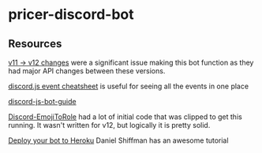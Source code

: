 # pricer-discord-bot

## Resources

[v11 -> v12 changes](https://discordjs.guide/additional-info/changes-in-v12.html) were a significant issue making this bot function as they had major API changes between these versions.

[discord.js event cheatsheet](https://gist.github.com/koad/316b265a91d933fd1b62dddfcc3ff584) is useful for seeing all the events in one place

[discord-js-bot-guide](https://github.com/AnIdiotsGuide/discordjs-bot-guide/blob/master/SUMMARY.md)

[Discord-EmojiToRole](https://github.com/NKN1396/Discord-EmojiToRole) had a lot of initial code that was clipped to get this running. It wasn't written for v12, but logically it is pretty solid.

[Deploy your bot to Heroku](https://shiffman.net/a2z/bot-heroku/) Daniel Shiffman has an awesome tutorial